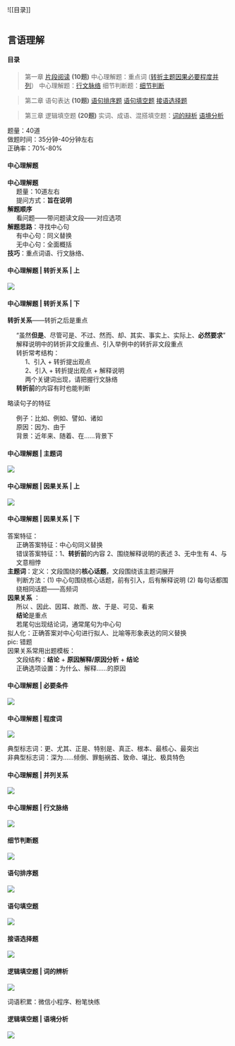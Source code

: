 ![[目录]]
<!DOCTYPE html>
<html>
<head>
    <title>Markdown目录生成器</title>
    <style>
        /* 样式化列表 */
        .container {
            column-count: 2;
            column-gap: 20px;
        }
        ul {
            list-style-type: none;
            margin: 0;
            padding: 0;
        }
        ul ul {
            margin-left: 20px; /* 缩进 */
        }
        ul a {
            text-decoration: none;
        }
    </style>
</head>
<body>
    <div class="container" id="tableOfContents"></div>
    <script>
        document.addEventListener('DOMContentLoaded', function() {
            // 获取所有标题元素
            var headers = document.querySelectorAll('h1, h2, h3, h4, h5, h6');
            // 创建目录字符串
            var tableOfContents = '<ul>'; // 根列表
            var lastLevel = 1; // 上一个标题级别
            for (var i = 0; i < headers.length; i++) {
                var header = headers[i];
                var headerText = header.innerText || header.textContent;
                // 获取标题级别
                var level = parseInt(header.tagName.substring(1)); // 获取标题级别的数字部分
                // 根据级别差异添加 ul 或 /ul
                while (lastLevel < level) {
                    tableOfContents += '<ul>';
                    lastLevel++;
                }
                while (lastLevel > level) {
                    tableOfContents += '</ul>';
                    lastLevel--;
                }
                // 生成 headerId
                var headerId = 'header-' + i; // 默认情况下使用索引作为 ID
                if (header.hasAttribute('id')) {
                    headerId = header.getAttribute('id'); // 如果标题元素有自定义的 ID，则使用它
                } else {
                    // 生成唯一的 ID，确保不与页面上的其他元素冲突
                    headerId = 'header-' + i;
                    header.setAttribute('id', headerId);
                }
                // 创建目录项
                var listItemSymbol = '•'; // 默认为圆点
                if (level === 2) {
                    listItemSymbol = '▫︎'; // 第二级使用方空心点
                } else if (level === 3) {
                    listItemSymbol = '▪︎'; // 第三级使用方实心点
                }
                tableOfContents += '<li>' + listItemSymbol + ' <a href="#' + headerId + '">' + headerText + '</a></li>';
            }
            // 结束所有未关闭的列表
            while (lastLevel > 1) {
                tableOfContents += '</ul>';
                lastLevel--;
            }
            tableOfContents += '</ul>'; // 结束根列表
            // 将目录字符串添加到页面
            var tocContainer = document.getElementById('tableOfContents');
            tocContainer.innerHTML = tableOfContents;
        });
    </script>
</body>
</html>


## 言语理解
<!-- _class: cover_a trans -->
#### 目录
>  第一章 [片段阅读](#3) **(10题)**
中心理解题：重点词 ([转折](#4)[主题](#6)[因果](#7)[必要](#9)[程度](#10)[并列](#11)）
中心理解题：[行文脉络](#12)
>细节判断题：[细节判断](#13)

>  第二章 语句表达 **(10题)**
[语句排序题](#14) [语句填空题](#15) [接语选择题](#16)

> 第三章 逻辑填空题 **(20题)**
实词、成语、混搭填空题：[词的辩析](#17) [语境分析](#18) 

- 题量：40道 
- 做题时间：35分钟-40分钟左右 
- 正确率：70%-80%
#### 中心理解题
- **中心理解题**
    - 题量：10道左右
    - 提问方式：**旨在说明** 
- **解题顺序**
    - 看问题——带问题读文段——对应选项
- **解题思路**：寻找中心句
    - 有中心句：同义替换
    - 无中心句：全面概括
- **技巧**：重点词语、行文脉络、

#### 中心理解题 | 转折关系 | 上
![](图片/转折关系脑图.png)


#### 中心理解题 | 转折关系 | 下
- **转折关系**——转折之后是重点
    - “虽然**但是**、尽管可是、不过、然而、却、其实、事实上、实际上、**必然要求**”
    - 解释说明中的转折非文段重点、引入举例中的转折非文段重点
    - 转折常考结构：
        - 1、引入 + 转折提出观点
        - 2、引入 + 转折提出观点 + 解释说明
        - 两个关键词出现，请把握行文脉络
    - **转折前**的内容有时也能判断

- 略读句子的特征
    - 例子：比如、例如、譬如、诸如
    - 原因：因为、由于
    - 背景：近年来、随着、在……背景下


#### 中心理解题 | 主题词
![](图片/主题词脑图.png)


#### 中心理解题 | 因果关系 | 上

![](图片/因果关系脑图.png)

#### 中心理解题 | 因果关系 | 下
- 答案特征：
    - 正确答案特征：中心句同义替换
    - 错误答案特征：1、**转折前**的内容 2、围绕解释说明的表述 3、无中生有 4、与文意相悖
- **主题词**：定义：文段围绕的**核心话题**，文段围绕该主题词展开
    - 判断方法：(1) 中心句围绕核心话题，前有引入，后有解释说明 (2) 每句话都围绕相同话题——高频词
- **因果关系** ：
    - 所以 、因此、因耳、故而、故、于是、可见、看来
    - **结论**是重点
    - 若尾句出现结论词，通常尾句为中心句
- 拟人化：正确答案对中心句进行拟人、比喻等形象表达的同义替换
- pic: [错题](图片/因果关系错题01.png)
- 因果关系常用出题模板：
    - 文段结构：**结论** + **原因解释/原因分析** + **结论**
    - 正确选项设置：为什么、解释……的原因


#### 中心理解题 | 必要条件
![](图片/必要条件思维导图.png)

#### 中心理解题 | 程度词
![](图片/程度词思维导图.png)
- 典型标志词：更、尤其、正是、特别是、真正、根本、最核心、最突出
- 非典型标志词：深为……倾倒、罪魁祸首、致命、堪比、极具特色



#### 中心理解题 | 并列关系
![](图片/并列关系思维导图.png)

#### 中心理解题 | 行文脉络
![](图片/行文脉络思维导图.png)

#### 细节判断题
![](图片/细节判断脑图.png)

#### 语句排序题
![](图片/语句排序脑图.png)

#### 语句填空题
![](图片/语句填空脑图.png)

#### 接语选择题
![](图片/接语选择脑图.png)

#### 逻辑填空题 | 词的辨析

![](图片/词的辨析脑图.png)
- 词语积累：微信小程序、粉笔快练

#### 逻辑填空题 | 语境分析
![](图片/语境分析脑图.png)